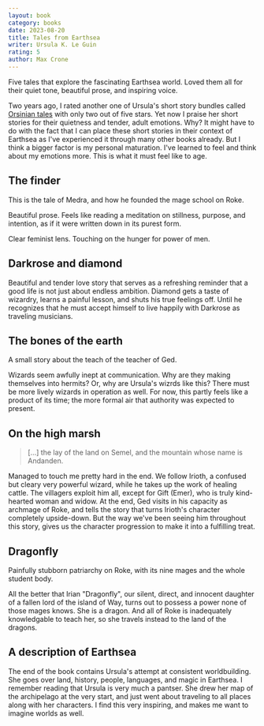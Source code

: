 ```yaml
---
layout: book
category: books
date: 2023-08-20
title: Tales from Earthsea
writer: Ursula K. Le Guin
rating: 5
author: Max Crone
---
```

Five tales that explore the fascinating Earthsea world.
Loved them all for their quiet tone, beautiful prose, and inspiring voice.

Two years ago, I rated another one of Ursula's short story bundles called [Orsinian tales](/books/orsinian-tales) with only two out of five stars.
Yet now I praise her short stories for their quietness and tender, adult emotions.
Why?
It might have to do with the fact that I can place these short stories in their context of Earthsea as I've experienced it through many other books already.
But I think a bigger factor is my personal maturation.
I've learned to feel and think about my emotions more.
This is what it must feel like to age.

## The finder
This is the tale of Medra, and how he founded the mage school on Roke.

Beautiful prose.
Feels like reading a meditation on stillness, purpose, and intention, as if it were written down in its purest form.

Clear feminist lens.
Touching on the hunger for power of men.

## Darkrose and diamond
Beautiful and tender love story that serves as a refreshing reminder that a good life is not just about endless ambition.
Diamond gets a taste of wizardry, learns a painful lesson, and shuts his true feelings off.
Until he recognizes that he must accept himself to live happily with Darkrose as traveling musicians.

## The bones of the earth
A small story about the teach of the teacher of Ged.

Wizards seem awfully inept at communication.
Why are they making themselves into hermits?
Or, why are Ursula's wizrds like this?
There must be more lively wizards in operation as well.
For now, this partly feels like a product of its time; the more formal air that authority was expected to present.

## On the high marsh
> [...] the lay of the land on Semel, and the mountain whose name is Andanden.

Managed to touch me pretty hard in the end.
We follow Irioth, a confused but cleary very powerful wizard, while he takes up the work of healing cattle.
The villagers exploit him all, except for Gift (Emer), who is truly kind-hearted woman and widow.
At the end, Ged visits in his capacity as archmage of Roke, and tells the story that turns Irioth's character completely upside-down.
But the way we've been seeing him throughout this story, gives us the character progression to make it into a fulfilling treat.

## Dragonfly
Painfully stubborn patriarchy on Roke, with its nine mages and the whole student body.

All the better that Irian "Dragonfly", our silent, direct, and innocent daughter of a fallen lord of the island of Way, turns out to possess a power none of those mages knows.
She is a dragon.
And all of Roke is inadequately knowledgable to teach her, so she travels instead to the land of the dragons.

## A description of Earthsea
The end of the book contains Ursula's attempt at consistent worldbuilding.
She goes over land, history, people, languages, and magic in Earthsea.
I remember reading that Ursula is very much a pantser.
She drew her map of the archipelago at the very start, and just went about traveling to all places along with her characters.
I find this very inspiring, and makes me want to imagine worlds as well.
